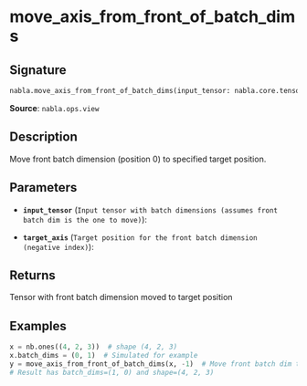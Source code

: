 # move_axis_from_front_of_batch_dims

## Signature

```python
nabla.move_axis_from_front_of_batch_dims(input_tensor: nabla.core.tensor.Tensor, target_axis: int) -> nabla.core.tensor.Tensor
```

**Source**: `nabla.ops.view`

## Description

Move front batch dimension (position 0) to specified target position.

## Parameters

- **`input_tensor`** (`Input tensor with batch dimensions (assumes front batch dim is the one to move)`): 

- **`target_axis`** (`Target position for the front batch dimension (negative index)`): 

## Returns

Tensor with front batch dimension moved to target position

## Examples

```python
x = nb.ones((4, 2, 3))  # shape (4, 2, 3)
x.batch_dims = (0, 1)  # Simulated for example
y = move_axis_from_front_of_batch_dims(x, -1)  # Move front batch dim to last position
# Result has batch_dims=(1, 0) and shape=(4, 2, 3)
```
